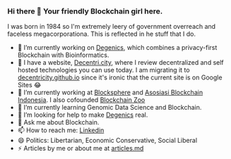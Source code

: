 ### Hi there 👋 Your friendly Blockchain girl here.

<!--
**Decentricity/Decentricity** is a ✨ _special_ ✨ repository because its `README.md` (this file) appears on your GitHub profile.
-->
I was born in 1984 so I'm extremely leery of government overreach and faceless megacorporationa. This is reflected in he stuff that I do.

- 🔭 I’m currently working on [Degenics](http://degenics.com), which combines a privacy-first Blockchain with Bioinformatics.
- 🐼 I have a website, [Decentri.city](http://decentri.city), where I review decentralized and self hosted technologies you can use today. I am migrating it to [decentricity.github.io](http://decentricity.github.io) since it's ironic that the current site is on Google Sites 😂
- 🌱 I’m currently working at [Blocksphere](http://blocksphere.id) and [Asosiasi Blockchain Indonesia](http://asosiasiblockchain.co.id). I also cofounded [Blockchain Zoo](http://blockchainzoo.com)
- 👯 I’m currently learning Genomic Data Science and Blockchain.
- 🤔 I’m looking for help to make [Degenics](http://degenics.com) real.
- 💬 Ask me about Blockchain.
- 📫 How to reach me: [Linkedin](http://linkedin.com/in/wpandu) 
- 😄 Politics: Libertarian, Economic Conservative, Social Liberal
- ⚡ Articles by me or about me at [articles.md](articles.md)
